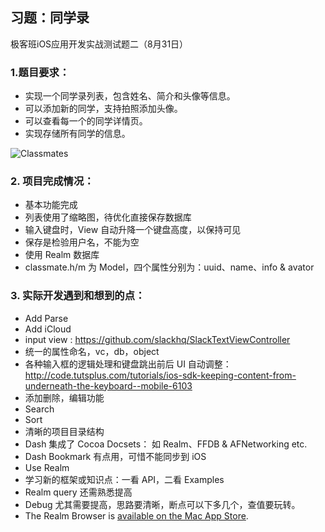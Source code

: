 ## 习题：同学录

极客班iOS应用开发实战测试题二（8月31日）

### 1.题目要求：

- 实现一个同学录列表，包含姓名、简介和头像等信息。
- 可以添加新的同学，支持拍照添加头像。
- 可以查看每一个的同学详情页。
- 实现存储所有同学的信息。

![Classmates](http://i.imgur.com/kdKYL12.png)

### 2. 项目完成情况：

- 基本功能完成
- 列表使用了缩略图，待优化直接保存数据库
- 输入键盘时，View 自动升降一个键盘高度，以保持可见
- 保存是检验用户名，不能为空
- 使用 Realm 数据库
- classmate.h/m 为 Model，四个属性分别为：uuid、name、info & avator
 
### 3. 实际开发遇到和想到的点：

- Add Parse
- Add iCloud
- input view : https://github.com/slackhq/SlackTextViewController
- 统一的属性命名，vc，db，object
- 各种输入框的逻辑处理和键盘跳出前后 UI 自动调整：http://code.tutsplus.com/tutorials/ios-sdk-keeping-content-from-underneath-the-keyboard--mobile-6103
- 添加删除，编辑功能
- Search
- Sort
- 清晰的项目目录结构
- Dash 集成了 Cocoa Docsets： 如 Realm、FFDB & AFNetworking etc.
- Dash Bookmark 有点用，可惜不能同步到 iOS
- Use Realm
- 学习新的框架或知识点：一看 API，二看 Examples
- Realm query 还需熟悉提高
- Debug 尤其需要提高，思路要清晰，断点可以下多几个，查值要玩转。
- The Realm Browser is [available on the Mac App Store](https://itunes.apple.com/app/realm-browser/id1007457278).
